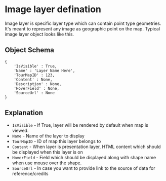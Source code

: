 # Image layer defination

Image layer is specific layer type which can contain point type geometries. It's meant to represent any image as geographic point on the map. Typical image layer object looks like this.

## Object Schema
    {
        'IsVisible' : True,
        'Name' : 'Layer Name Here',
        'TourMapID' : 123,
        'Content' : None,
        'Description' : None,
        'HoverField' : None,
        'SourceUrl' : None
    }

## Explanation

* `IsVisible` - If True, layer will be rendered by default when map is viewed.
* `Name` - Name of the layer to display
* `TourMapID` - ID of map this layer belongs to
* `Content` - When layer is presentation layer, HTML content which should be displayed when this layer is on
* `HoverField` - Field which should be displayed along with shape name when use mouse over the shape.
* `SourceUrl` - In case you want to provide link to the source of data for reference/credits